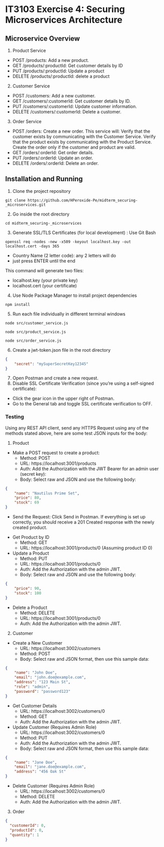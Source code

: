 # IT3103 Exercise 4: Securing Microservices Architecture
## Microservice Overview
1. Product Service 
- POST /products: Add a new product.
- GET /products/:productId: Get customer details by ID
- PUT /products/:productId: Update a product
- DELETE /products/:productId: delete a product
2. Customer Service
- POST /customers: Add a new customer.
- GET /customers/:customerId: Get customer details by ID.
- PUT /customers/:customerId: Update customer information.
- DELETE /customers/:customerId: Delete a customer.
3. Order Service
- POST /orders: Create a new order. This service will:
Verify that the customer exists by communicating with the Customer Service.
Verify that the product exists by communicating with the Product Service.
Create the order only if the customer and product are valid.
- GET /orders/:orderId: Get order details.
- PUT /orders/:orderId: Update an order.
- DELETE /orders/:orderId: Delete an order.
## Installation and Running
1. Clone the project repository
```
git clone https://github.com/HPeroxide-Pe/midterm_securing-_microservices.git
```
2. Go inside the root directory
```
cd midterm_securing-_microservices
```
3. Generate SSL/TLS Certificates (for local development) : Use Git Bash
```
openssl req -nodes -new -x509 -keyout localhost.key -out localhost.cert -days 365
```
- Country Name (2 letter code): any 2 letters will do
- just press ENTER until the end

This command will generate two files:
- localhost.key (your private key)
- localhost.cert (your certificate)
4. Use Node Package Manager to install project dependencies
```
npm install
```
5. Run each file individually in different terminal windows
```
node src/customer_service.js
```

```
node src/product_service.js
```

```
node src/order_service.js
```
6. Create a jwt-token.json file in the root directory
```JSON
{
    "secret": "mySuperSecretKey12345"
}
```
7. Open Postman and create a new request.
8. Disable SSL Certificate Verification (since you’re using a self-signed certificate):
- Click the gear icon in the upper right of Postman.
- Go to the General tab and toggle SSL certificate verification to OFF.
### Testing
Using any REST API client, send any HTTPS Request using any of the methods stated above, here are some test JSON inputs for the body:
1. Product
* Make a POST request to create a product:
	- Method: POST
	- URL: https://localhost:3001/products
	- Auth: Add the Authorization with the JWT Bearer for an admin user (secret key):
	- Body: Select raw and JSON and use the following body:
```JSON
{
    "name": "Nautilus Prime Set",
    "price": 80,
    "stock": 69
}
```
- Send the Request: Click Send in Postman. If everything is set up correctly, you should receive a 201 Created response with the newly created product.
* Get Product by ID
	- Method: GET
	- URL: https://localhost:3001/products/0 (Assuming product ID 0)
* Update a Product
	- Method: PUT
	- URL: https://localhost:3001/products/0
	- Auth: Add the Authorization with the admin JWT.
	- Body: Select raw and JSON and use the following body:
```JSON
{
    "price": 90,
    "stock": 100
}
```
* Delete a Product
	- Method: DELETE
	- URL: https://localhost:3001/products/0
	- Auth: Add the Authorization with the admin JWT.

2. Customer
* Create a New Customer
	- URL: https://localhost:3002/customers
	- Method: POST
	- Body: Select raw and JSON format, then use this sample data:
```JSON
{
    "name": "John Doe",
    "email": "john.doe@example.com",
    "address": "123 Main St",
    "role": "admin",
    "password": "password123"
}
```
* Get Customer Details
	- URL: https://localhost:3002/customers/0
	- Method: GET
	- Auth: Add the Authorization with the admin JWT.
* Update Customer (Requires Admin Role)
	- URL: https://localhost:3002/customers/0
	- Method: PUT
	- Auth: Add the Authorization with the admin JWT.
	- Body: Select raw and JSON format, then use this sample data:
```JSON
{
    "name": "Jane Doe",
    "email": "jane.doe@example.com",
    "address": "456 Oak St"
}
```
* Delete Customer (Requires Admin Role)
	- URL: https://localhost:3002/customers/0
	- Method: DELETE
	- Auth: Add the Authorization with the admin JWT.
3. Order
```JSON
{
  "customerId": 0,
  "productId": 0,
  "quantity": 1
}
```
